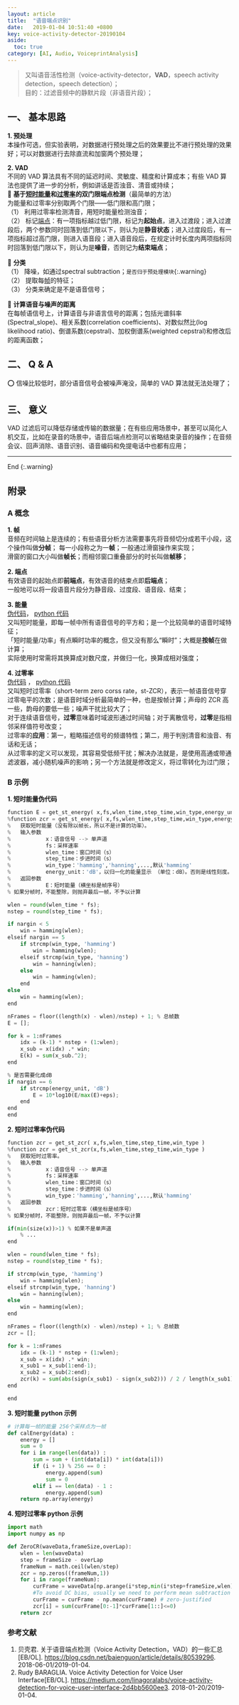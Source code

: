 ```yaml
---
layout: article
title:  "语音端点识别"
date:   2019-01-04 10:51:40 +0800
key: voice-activity-detector-20190104
aside:
  toc: true
category: [AI, Audio, VoiceprintAnalysis]
---
```


>又叫语音活性检测（voice-activity-detector，**VAD**，speech activity detection，speech detection）；  
目的：过滤音频中的静默片段（非语音片段）；   

## 一、 基本思路  
**1. 预处理**  
本操作可选，但实验表明，对数据进行预处理之后的效果要比不进行预处理的效果好；可以对数据进行去除直流和加窗两个预处理；  

**2. VAD**  
不同的 VAD 算法具有不同的延迟时间、灵敏度、精度和计算成本；有些 VAD 算法也提供了进一步的分析，例如讲话是否浊音、清音或持续；  
:hibiscus: **基于[短时能量](#energy)和[过零率](#zero_cross)的双门限端点检测**（最简单的方法）  
为能量和过零率分别取两个门限——低门限和高门限；  
（1） 利用过零率检测清音，用短时能量检测浊音；  
（2） 标记[端点](#point)：有一项指标越过低门限，标记为**起始点**，进入过渡段；进入过渡段后，两个参数同时回落到低门限以下，则认为是**静音状态**；进入过度段后，有一项指标超过高门限，则进入语音段；进入语音段后，在规定计时长度内两项指标同时回落到低门限以下，则认为是**噪音**，否则记为**结束端点**；  

:hibiscus: **分类**  
（1） 降噪，如通过spectral subtraction；`是否归于预处理模块`{:.warning}  
（2） 提取每[帧](#frame)的特征；  
（3） 分类来确定是不是语音信号；    

:hibiscus: **计算语音与噪声的距离**  
在每帧语信号上，计算语音与非语言信号的距离；包括光谱斜率(Spectral_slope)、相关系数(correlation coefficients)、对数似然比(log likelihood ratio)、倒谱系数(cepstral)、加权倒谱系(weighted cepstral)和修改后的距离函数；    

## 二、 Q & A  
:o: 信噪比较低时，部分语音信号会被噪声淹没，简单的 VAD 算法就无法处理了；  

## 三、 意义
VAD 过滤后可以降低存储或传输的数据量；在有些应用场景中，甚至可以简化人机交互，比如在录音的场景中，语音后端点检测可以省略结束录音的操作；在音频会议、回声消除、语音识别、语音编码和免提电话中也都有应用；      

-------------------  
 End
{:.warning}  

## 附录
### A 概念
<span id="frame">**1. 帧**</span>  
音频在时间轴上是连续的；有些语音分析方法需要事先将音频切分成若干小段，这个操作叫做**分帧**；
每一小段称之为一**帧**；一般通过滑窗操作来实现；   
滑窗的窗口大小叫做**帧长**；而相邻窗口重叠部分的时长叫做**帧移**；  

<span id="point">**2. 端点**</span>  
有效语音的起始点即**前端点**，有效语音的结束点即**后端点**；  
一般地可以将一段语音片段分为静音段、过度段、语音段、结束；  

<span id="energy">**3. 能量**</span>  
[伪代码](#energy_code)，   [python 代码](#energy_python)  
又叫短时能量，即每一帧中所有语音信号的平方和；是一个比较简单的语音时域特征；  
「短时能量/功率」有点瞬时功率的概念，但又没有那么“瞬时”；大概是**按帧**在做计算；  
实际使用时常需将其换算成对数尺度，并做归一化，换算成相对强度；  

<span id="zero_cross">**4. 过零率**</span>  
[伪代码](#zero_cross_code) ，   [python 代码](#zero_cross_python)    
又叫短时过零率（short-term zero corss rate，st-ZCR），表示一帧语音信号穿过零电平的次数；是语音时域分析最简单的一种，也是按帧计算；声母的 ZCR 高一些，韵母的要低一些；噪声干扰比较大了；      
对于连续语音信号，**过零**意味着时域波形通过时间轴；对于离散信号，**过零**是指相邻采样值符号改变；  
过零率的**应用**：第一，粗略描述信号的频谱特性；第二，用于判别清音和浊音、有话和无话；  
从过零率的定义可以发现，其容易受低频干扰；解决办法就是，是使用高通或带通滤波器，减小随机噪声的影响；另一个方法就是修改定义，将过零转化为过门限；  

### B 示例
<span id="energy_code">**1. 短时能量伪代码**</span>  

```python
function E = get_st_energy( x,fs,wlen_time,step_time,win_type,energy_unit )
%function zcr = get_st_energy( x,fs,wlen_time,step_time,win_type,energy_unit )
%   获取短时能量（没有除以帧长，所以不是计算的功率）。
%   输入参数
%           x：语音信号 --> 单声道
%           fs：采样速率
%           wlen_time：窗口时间（s）
%           step_time：步进时间（s）
%           win_type：'hamming','hanning',...,默认'hamming'
%           energy_unit：'dB'，以归一化的能量显示 （单位：dB）。否则是线性刻度。
%   返回参数
%           E：短时能量（横坐标是帧序号）
% 如果分帧时，不能整除，则抛弃最后一帧，不予以计算

wlen = round(wlen_time * fs);
nstep = round(step_time * fs);

if nargin < 5
    win = hamming(wlen);
elseif nargin == 5
    if strcmp(win_type, 'hamming')
        win = hamming(wlen);
    elseif strcmp(win_type, 'hanning')
        win = hanning(wlen);
    else
        win = hamming(wlen);
    end
else
    win = hamming(wlen);
end

nFrames = floor((length(x) - wlen)/nstep) + 1; % 总帧数
E = [];

for k = 1:nFrames
    idx = (k-1) * nstep + (1:wlen);
    x_sub = x(idx) .* win;
    E(k) = sum(x_sub.^2);
end

% 是否需要化成dB
if nargin == 6
    if strcmp(energy_unit, 'dB')
        E = 10*log10(E/max(E)+eps);
    end
end
end
```

<span id="zero_cross_code">**2. 短时过零率伪代码**</span>  

```python
function zcr = get_st_zcr( x,fs,wlen_time,step_time,win_type )
%function zcr = get_st_zcr(x,fs,wlen_time,step_time,win_type )
%   获取短时过零率。
%   输入参数
%           x：语音信号 --> 单声道
%           fs：采样速率
%           wlen_time：窗口时间（s）
%           step_time：步进时间（s）
%           win_type：'hamming','hanning',...,默认'hamming'
%   返回参数
%           zcr：短时过零率（横坐标是帧序号）
% 如果分帧时，不能整除，则抛弃最后一帧，不予以计算

if(min(size(x))>1) % 如果不是单声道
    % ...
end

wlen = round(wlen_time * fs);
nstep = round(step_time * fs);

if strcmp(win_type, 'hamming')
    win = hamming(wlen);
elseif strcmp(win_type, 'hanning')
    win = hanning(wlen);
else
    win = hamming(wlen);
end

nFrames = floor((length(x) - wlen)/nstep) + 1; % 总帧数
zcr = [];

for k = 1:nFrames
    idx = (k-1) * nstep + (1:wlen);
    x_sub = x(idx) .* win;
    x_sub1 = x_sub(1:end-1);
    x_sub2 = x_sub(2:end);
    zcr(k) = sum(abs(sign(x_sub1) - sign(x_sub2))) / 2 / length(x_sub1);
end

end
```

<span id="energy_python">**3. 短时能量 python 示例**</span>  

```python
# 计算每一帧的能量 256个采样点为一帧
def calEnergy(data) :
    energy = []
    sum = 0
    for i in range(len(data)) :
        sum = sum + (int(data[i]) * int(data[i]))
        if (i + 1) % 256 == 0 :
            energy.append(sum)
            sum = 0
        elif i == len(data) - 1 :
            energy.append(sum)
    return np.array(energy)
```

<span id="zero_cross_python">**4. 短时过零率 python 示例**</span>  

```python
import math
import numpy as np

def ZeroCR(waveData,frameSize,overLap):
    wlen = len(waveData)
    step = frameSize - overLap
    frameNum = math.ceil(wlen/step)
    zcr = np.zeros((frameNum,1))
    for i in range(frameNum):
        curFrame = waveData[np.arange(i*step,min(i*step+frameSize,wlen))]
        #To avoid DC bias, usually we need to perform mean subtraction on each frame
        curFrame = curFrame - np.mean(curFrame) # zero-justified
        zcr[i] = sum(curFrame[0:-1]*curFrame[1::]<=0)
    return zcr
```

### 参考文献
1.  贝壳君. 关于语音端点检测（Voice Activity Detection，VAD）的一些汇总[EB/OL]. <https://blog.csdn.net/baienguon/article/details/80539296>. 2018-06-01/2019-01-04.   
2. Rudy BARAGLIA. Voice Activity Detection for Voice User Interface[EB/OL]. <https://medium.com/linagoralabs/voice-activity-detection-for-voice-user-interface-2d4bb5600ee3>. 2018-01-20/2019-01-04.  
